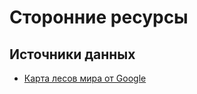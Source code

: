 # Сторонние ресурсы #

## Источники данных ##

- [Карта лесов мира от Google](http://habrahabr.ru/post/213831/)

